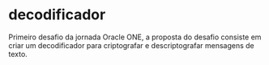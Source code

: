 # decodificador
Primeiro desafio da jornada Oracle ONE, a proposta do desafio consiste em criar um decodificador para criptografar e descriptografar mensagens de texto.
